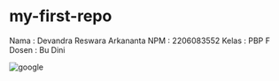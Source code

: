 # my-first-repo
Nama  : Devandra Reswara Arkananta
NPM   : 2206083552
Kelas : PBP F
Dosen : Bu Dini

![google](https://media.tenor.com/9GP6mNA4ZnUAAAAi/soy-wojaks-pointing-gif-soy-wojaks.gif)
